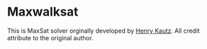 Maxwalksat
==========
This is MaxSat solver orginally developed by [Henry Kautz](http://www.cs.rochester.edu/~kautz).
All credit attribute to the original author.

